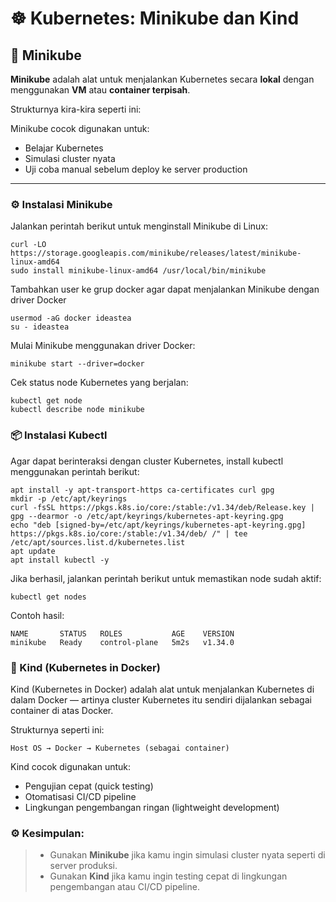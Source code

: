 # ☸️ Kubernetes: Minikube dan Kind

## 🧩 Minikube

**Minikube** adalah alat untuk menjalankan Kubernetes secara **lokal** dengan menggunakan **VM** atau **container terpisah**.

Strukturnya kira-kira seperti ini:

Minikube cocok digunakan untuk:
- Belajar Kubernetes
- Simulasi cluster nyata
- Uji coba manual sebelum deploy ke server production

---

### ⚙️ Instalasi Minikube

Jalankan perintah berikut untuk menginstall Minikube di Linux:

```b
curl -LO https://storage.googleapis.com/minikube/releases/latest/minikube-linux-amd64
sudo install minikube-linux-amd64 /usr/local/bin/minikube
```

Tambahkan user ke grup docker agar dapat menjalankan Minikube dengan driver Docker
```
usermod -aG docker ideastea
su - ideastea
```

Mulai Minikube menggunakan driver Docker:
```
minikube start --driver=docker
```

Cek status node Kubernetes yang berjalan:
```
kubectl get node
kubectl describe node minikube
```

### 📦 Instalasi Kubectl

Agar dapat berinteraksi dengan cluster Kubernetes, install kubectl menggunakan perintah berikut:
```
apt install -y apt-transport-https ca-certificates curl gpg
mkdir -p /etc/apt/keyrings
curl -fsSL https://pkgs.k8s.io/core:/stable:/v1.34/deb/Release.key | gpg --dearmor -o /etc/apt/keyrings/kubernetes-apt-keyring.gpg
echo "deb [signed-by=/etc/apt/keyrings/kubernetes-apt-keyring.gpg] https://pkgs.k8s.io/core:/stable:/v1.34/deb/ /" | tee /etc/apt/sources.list.d/kubernetes.list
apt update
apt install kubectl -y
```

Jika berhasil, jalankan perintah berikut untuk memastikan node sudah aktif:
```
kubectl get nodes
```

Contoh hasil:
```
NAME       STATUS   ROLES           AGE    VERSION
minikube   Ready    control-plane   5m2s   v1.34.0
```

### 🐳 Kind (Kubernetes in Docker)
Kind (Kubernetes in Docker) adalah alat untuk menjalankan Kubernetes di dalam Docker — artinya cluster Kubernetes itu sendiri dijalankan sebagai container di atas Docker.

Strukturnya seperti ini:
```
Host OS → Docker → Kubernetes (sebagai container)
```

Kind cocok digunakan untuk:
- Pengujian cepat (quick testing)
- Otomatisasi CI/CD pipeline
- Lingkungan pengembangan ringan (lightweight development)

### ⚙️ Kesimpulan:

> - Gunakan **Minikube** jika kamu ingin simulasi cluster nyata seperti di server produksi.
> - Gunakan **Kind** jika kamu ingin testing cepat di lingkungan pengembangan atau CI/CD pipeline.
